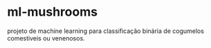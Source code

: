 # ml-mushrooms
projeto de machine learning para classificação binária de cogumelos comestiveis ou venenosos.
